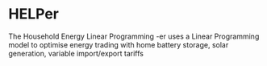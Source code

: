 # HELPer

The Household Energy Linear Programming -er uses a Linear Programming model to optimise energy trading with home 
battery storage, solar generation, variable import/export tariffs

